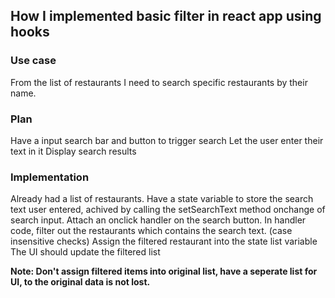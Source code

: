 ## How I implemented basic filter in react app using hooks

### Use case

From the list of restaurants I need to search specific restaurants by their name. 

### Plan

Have a input search bar and button to trigger search
Let the user enter their text in it
Display search results

### Implementation

Already had a list of restaurants.
Have a state variable to store the search text user entered, achived by calling the setSearchText method onchange of search input.
Attach an onclick handler on the search button. In handler code, filter out the restaurants which contains the search text. (case insensitive checks)
Assign the filtered restaurant into the state list variable
The UI should update the filtered list

**Note: Don't assign filtered items into original list, have a seperate list for UI, to the original data is not lost.**
